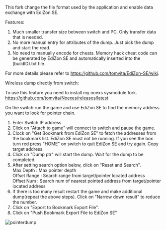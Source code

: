 This fork change the file format used by the application and enable data exchange with EdiZon SE. 

Features:
1. Much smaller transfer size between switch and PC. Only transfer data that is needed.
2. No more manual entry for attributes of the dump. Just pick the dump and start the read.
3. No need to manually encode for cheats. Memory hack cheat code can be generated by EdiZon SE and automatically inserted into the (buildID).txt file. 

For more details please refer to https://github.com/tomvita/EdiZon-SE/wiki.

Wireless dump directly from switch:

To use this feature you need to install my noexs sysmodule fork. https://github.com/tomvita/Noexes/releases/latest

On the switch run the game and use EdiZon SE to find the memory address you want to look for pointer chain. 

1. Enter Switch IP address. 
2. Click on "Attach to game" will connect to switch and pause the game. 
3. Clock on "Get Bookmark from EdiZon SE" to fetch the addresses from the bookmark list. EdiZon SE must not be running. If you see the box turn red press "HOME" on switch to quit EdiZon SE and try again. Copy target address. 
4. Click on "Dump ptr" will start the dump. Wait for the dump to be completed.
5. After setting search option below, click on "Reset and Search".  
Max Depth : Max pointer depth  
Offset Range : Search range from target/pointer located address  
Offset Num : Search num of nearest pointed address from target/pointer located address  
6. If there is too many result restart the game and make additional dump(repeat the above steps). Click on "Narrow down result" to reduce the number. 
7. Click on "Export to Bookmark Export File". 
8. Click on "Push Bookmark Export File to EdiZon SE"

![pointerdump](https://user-images.githubusercontent.com/68505331/96844070-a4041600-1481-11eb-99ad-b00f91af5158.png)

